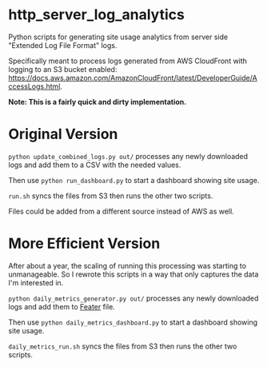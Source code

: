 # http_server_log_analytics
Python scripts for generating site usage analytics from server side "Extended Log File Format" logs.

Specifically meant to process logs generated from AWS CloudFront with logging to an S3 bucket enabled: <https://docs.aws.amazon.com/AmazonCloudFront/latest/DeveloperGuide/AccessLogs.html>.

**Note: This is a fairly quick and dirty implementation.**

# Original Version

`python update_combined_logs.py out/` processes any newly downloaded logs and add them to a CSV with the needed values.

Then use `python run_dashboard.py` to start a dashboard showing site usage.

`run.sh` syncs the files from S3 then runs the other two scripts.

Files could be added from a different source instead of AWS as well.

# More Efficient Version

After about a year, the scaling of running this processing was starting to unmanageable. So I rewrote this scripts in a way that only captures the data I'm interested in.

`python daily_metrics_generator.py out/` processes any newly downloaded logs and add them to [Feater](https://arrow.apache.org/docs/python/feather.html) file.

Then use `python daily_metrics_dashboard.py` to start a dashboard showing site usage.

`daily_metrics_run.sh` syncs the files from S3 then runs the other two scripts.
